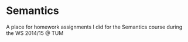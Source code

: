 # Semantics
A place for homework assignments I did for the Semantics course during the WS 2014/15 @ TUM
